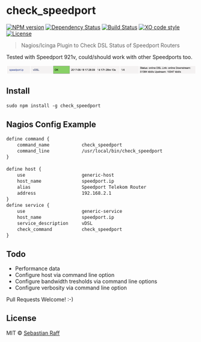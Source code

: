 # check_speedport 

[![NPM version](https://badge.fury.io/js/check_speedport.svg)](http://badge.fury.io/js/check_speedport)
[![Dependency Status](https://img.shields.io/gemnasium/hobbyquaker/check_speedport.svg?maxAge=2592000)](https://gemnasium.com/github.com/hobbyquaker/check_speedport)
[![Build Status](https://travis-ci.org/hobbyquaker/check_speedport.svg?branch=master)](https://travis-ci.org/hobbyquaker/check_speedport)
[![XO code style](https://img.shields.io/badge/code_style-XO-5ed9c7.svg)](https://github.com/sindresorhus/xo)
[![License][mit-badge]][mit-url]

> Nagios/Icinga Plugin to Check DSL Status of Speedport Routers

Tested with Speedport 921v, could/should work with other Speedports too.

![Nagios Screenshot](screenshot.png)


## Install

`sudo npm install -g check_speedport`

## Nagios Config Example

``` 
define command {
    command_name	        check_speedport
    command_line            /usr/local/bin/check_speedport
}

define host {
    use                     generic-host            
    host_name               speedport.ip
    alias                   Speedport Telekom Router 
    address                 192.168.2.1 
}
define service {
    use                     generic-service
    host_name               speedport.ip
    service_description     vDSL 
    check_command           check_speedport 
}
```

## Todo

* Performance data
* Configure host via command line option
* Configure bandwidth tresholds via command line options
* Configure verbosity via command line option

Pull Requests Welcome! :-)


## License

MIT © [Sebastian Raff](https://github.com/hobbyquaker)


[mit-badge]: https://img.shields.io/badge/License-MIT-blue.svg?style=flat
[mit-url]: LICENSE
